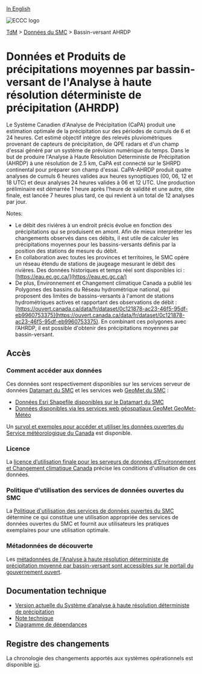 [In English](readme_hrdpa-watershed_en.md)

![ECCC logo](../../img_eccc-logo.png)

[TdM](../../readme_fr.md) > [Données du SMC](../readme_fr.md) > Bassin-versant AHRDP

# Données et Produits de précipitations moyennes par bassin-versant de l'Analyse à haute résolution déterministe de précipitation (AHRDP)

Le Système Canadien d'Analyse de Précipitation (CaPA) produit une estimation optimale de la précipitation sur des périodes de cumuls de 6 et 24 heures. Cet estimé objectif intègre des relevés pluviométriques provenant de capteurs de précipitation, de QPE radars et d'un champ d'essai généré par un système de prévision numérique du temps. Dans le but de produire l'Analyse à Haute Résolution Déterministe de Précipitation (AHRDP) à une résolution de 2.5 km, CaPA est connecté sur le SHRPD continental pour préparer son champ d'essai. CaPA-AHRDP produit quatre analyses de cumuls 6 heures valides aux heures synoptiques (00, 06, 12 et 18 UTC) et deux analyses 24 heures valides à 06 et 12 UTC. Une production préliminaire est démarrée 1 heure après l'heure de validité et une autre, dite finale, est lancée 7 heures plus tard, ce qui revient à un total de 12 analyses par jour.

Notes:

* Le débit des rivières à un endroit précis évolue en fonction des précipitations qui se produisent en amont. Afin de mieux interpréter les changements observés dans ces débits, il est utile de calculer les précipitations moyennes pour les bassins-versants définis par la position des stations de mesure du débit.
* En collaboration avec toutes les provinces et territoires, le SMC opère un réseau étendu de stations de jaugeage mesurant le débit des rivières. Des données historiques et temps réel sont disponibles ici : [https://eau.ec.gc.ca/](https://eau.ec.gc.ca/)
* De plus, Environnement et Changement climatique Canada a publié les Polygones des bassins du Réseau hydrométrique national, qui proposent des limites de bassins-versants à l'amont de stations hydrométriques actives et rapportant des observations de débit : [https://ouvert.canada.ca/data/fr/dataset/0c121878-ac23-46f5-95df-eb9960753375](https://ouvert.canada.ca/data/fr/dataset/0c121878-ac23-46f5-95df-eb9960753375). En combinant ces polygones avec l’AHRDP, il est possible d'obtenir des précipitations moyennes par bassin-versant.

## Accès

### Comment accéder aux données

Ces données sont respectivement disponibles sur les services serveur de données [Datamart du SMC](../../msc-datamart/readme_fr.md) et les services web [GeoMet du SMC](../../msc-geomet/readme_fr.md) :

* [Données Esri Shapefile disponibles sur le Datamart du SMC](readme_hrdpa-watershed-datamart_fr.md) 
* [Données disponibles via les services web géospatiaux GeoMet GeoMet-Météo](../../msc-geomet/readme_fr.md)

Un [survol et exemples pour accéder et utiliser les données ouvertes du Service météorologique du Canada](../../usage/readme_fr.md) est disponible.

### Licence

La [licence d’utilisation finale pour les serveurs de données d’Environnement et Changement climatique Canada](../../licence/readme_fr.md) précise les conditions d'utilisation de ces données.

### Politique d'utilisation des services de données ouvertes du SMC

La [Politique d'utilisation des services de données ouvertes du SMC](../../usage-policy/readme_fr.md) détermine ce qui constitue une utilisation appropriée des services de données ouvertes du SMC et fournit aux utilisateurs les pratiques exemplaires pour une utilisation optimale.

### Métadonnées de découverte

Les [métadonnées de l'Analyse à haute résolution déterministe de précipitation moyenné par bassin-versant sont accessibles sur le portail du gouvernement ouvert](https://open.canada.ca/data/fr/dataset/c7c9d726-c48a-49e3-98ab-78a1ab87cda8).

## Documentation technique

* [Version actuelle du Système d’analyse à haute résolution déterministe de précipitation](https://collaboration.cmc.ec.gc.ca/cmc/cmoi/product_guide/docs/tech_specifications/tech_specifications_HRDPA_f.pdf)
* [Note technique](https://collaboration.cmc.ec.gc.ca/cmc/cmoi/product_guide/docs/lib/technote_capa_hrdpa_f.pdf)
* [Diagramme de dépendances](https://collaboration.cmc.ec.gc.ca/cmc/cmos/public_doc/msc-data/nwep-dependency-diagrams/system_HRDPA_fr.svg)

## Registre des changements 

La chronologie des changements apportés aux systèmes opérationnels est disponible [ici](../nwp_hrdpa/changelog_hrdpa_fr.md).
